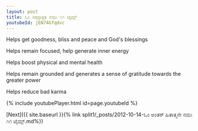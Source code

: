 ```yaml
---
layout: post
title: ಓಂ ಸಹಸ್ರಾಕ್ಷತ ನಮಃ ೧೧ ಟೈಮ್ಸ್
youtubeId: jEN74Gfqdvc
---
```

 
 
Helps get goodness, bliss and peace and God's blessings
 
Helps remain focused, help generate inner energy 
 
Helps boost physical and mental health 
 
Helps remain grounded and generates a sense of gratitude towards the greater power 
 
Helps reduce bad karma
 
 
 
 


{% include youtubePlayer.html id=page.youtubeId %}
 
[Next]({{ site.baseurl }}{% link  split1/_posts/2012-10-14-ಓಂ ಅಂತರ್ ಹಿತಾತ್ಮನೇ ನಮಃ ೧೧ ಟೈಮ್ಸ್.md%})
 
